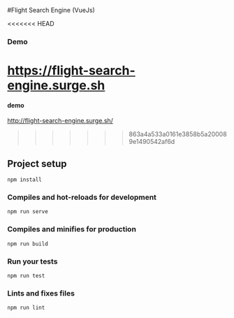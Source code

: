 #Flight Search Engine (VueJs)

<<<<<<< HEAD
### Demo
  https://flight-search-engine.surge.sh
=======
#### demo
http://flight-search-engine.surge.sh/


>>>>>>> 863a4a533a0161e3858b5a200089e1490542af6d
## Project setup

```
npm install
```

### Compiles and hot-reloads for development

```
npm run serve
```

### Compiles and minifies for production

```
npm run build
```

### Run your tests

```
npm run test
```

### Lints and fixes files

```
npm run lint
```
